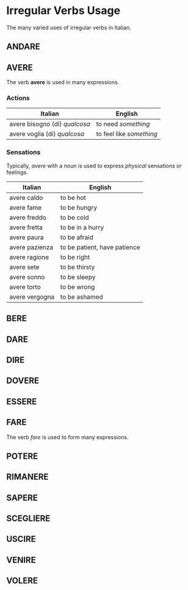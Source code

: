 # Irregular Verbs Usage

The many varied uses of irregular verbs in Italian.

## ANDARE

## AVERE

The verb **avere** is used in many expressions.

### Actions

| Italian | English |
| --- | --- |
| avere bisogno (di) *qualcosa* | to need *something* |
| avere voglia (di) *qualcosa* | to feel like *something* |

### Sensations

Typically, _avere_ with a noun is used to express _physical_ sensations or feelings.

| Italian | English |
| --- | --- |
| avere caldo | to be hot |
| avere fame | to be hungry |
| avere freddo | to be cold |
| avere fretta | to be in a hurry |
| avere paura | to be afraid |
| avere pazienza | to be patient, have patience |
| avere ragione | to be right |
| avere sete | to be thirsty |
| avere sonno | to be sleepy |
| avere torto | to be wrong |
| avere vergogna | to be ashamed |

## BERE

## DARE

## DIRE

## DOVERE

## ESSERE

## FARE

The verb _fare_ is used to form many expressions.

## POTERE

## RIMANERE

## SAPERE

## SCEGLIERE

## USCIRE

## VENIRE

## VOLERE
